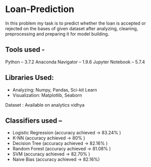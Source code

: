 # Loan-Prediction
In this problem my task is to predict whether the loan is accepted or rejected on the bases of given dataset after analyzing, cleaning, preprocessing and preparing it for model building.
## Tools used -
Python – 3.7.2
Anaconda Navigator – 1.9.6 
Jupyter Notebook – 5.7.4
## Libraries Used:
* Analyzing: Numpy, Pandas, Sci-kit Learn
* Visualization: Matplotlib, Seaborn

Dataset : Available on analytics vidhya

## Classifiers used – 
* Logistic Regression   (accuracy achieved -> 83.24% )
* K-NN                  (accuracy achieved -> 80% )
* Decision Tree         (accuracy achieved -> 82.16% )
* Random Forest         (accuracy achieved -> 81.08% )
* SVM                   (accuracy achieved -> 82.70% )
* Naive Bias            (accuracy achieved -> 82.16%)
